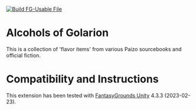 [![Build FG-Usable File](https://github.com/FG-Unofficial-Developers-Guild/FG-PFRPG-Alcohols-of-Golarion/actions/workflows/create-mod.yml/badge.svg)](https://github.com/FG-Unofficial-Developers-Guild/FG-PFRPG-Alcohols-of-Golarion/actions/workflows/create-mod.yml)

# Alcohols of Golarion 
This is a collection of 'flavor items' from various Paizo sourcebooks and official fiction.

# Compatibility and Instructions
This extension has been tested with [FantasyGrounds Unity](https://www.fantasygrounds.com/home/FantasyGroundsUnity.php) 4.3.3 (2023-02-23).

